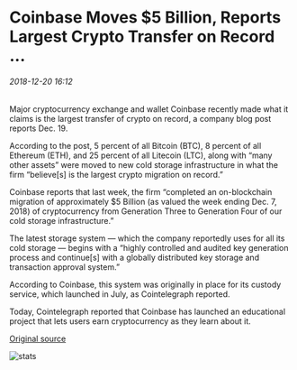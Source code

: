 # Coinbase Moves $5 Billion, Reports Largest Crypto Transfer on Record ...

###### 2018-12-20 16:12

Major cryptocurrency exchange and wallet Coinbase recently made what it claims is the largest transfer of crypto on record, a company blog post reports Dec. 19.

According to the post, 5 percent of all Bitcoin (BTC), 8 percent of all Ethereum (ETH), and 25 percent of all Litecoin (LTC), along with “many other assets” were moved to new cold storage infrastructure in what the firm “believe\[s\] is the largest crypto migration on record.”

Coinbase reports that last week, the firm “completed an on-blockchain migration of approximately $5 Billion (as valued the week ending Dec. 7, 2018) of cryptocurrency from Generation Three to Generation Four of our cold storage infrastructure.”

The latest storage system — which the company reportedly uses for all its cold storage — begins with a “highly controlled and audited key generation process and continue\[s\] with a globally distributed key storage and transaction approval system.”

According to Coinbase, this system was originally in place for its custody service, which launched in July, as Cointelegraph reported.

Today, Cointelegraph reported that Coinbase has launched an educational project that lets users earn cryptocurrency as they learn about it.

[Original source](https://cointelegraph.com/news/coinbase-moves-5-billion-reports-largest-crypto-transfer-on-record)

![stats](https://c.statcounter.com/11760860/0/a89fa40b/1/ "stats")